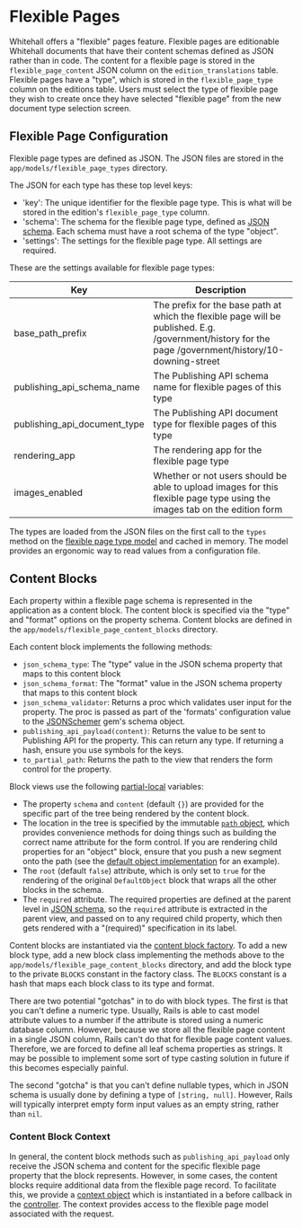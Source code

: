 # Flexible Pages

Whitehall offers a "flexible" pages feature. Flexible pages are editionable Whitehall documents that have their content schemas defined as JSON rather than in code. The content for a flexible page is stored in the `flexible_page_content` JSON column on the `edition_translations` table. Flexible pages have a "type", which is stored in the `flexible_page_type` column on the editions table. Users must select the type of flexible page they wish to create once they have selected "flexible page" from the new document type selection screen.

## Flexible Page Configuration

Flexible page types are defined as JSON. The JSON files are stored in the `app/models/flexible_page_types` directory.

The JSON for each type has these top level keys:

- 'key': The unique identifier for the flexible page type. This is what will be stored in the edition's `flexible_page_type` column.
- 'schema': The schema for the flexible page type, defined as [JSON schema](https://json-schema.org/docs). Each schema must have a root schema of the type "object".
- 'settings': The settings for the flexible page type. All settings are required.

These are the settings available for flexible page types:

| Key                          | Description                                                                                                                                            |
|------------------------------|--------------------------------------------------------------------------------------------------------------------------------------------------------|
| base_path_prefix             | The prefix for the base path at which the flexible page will be published. E.g. /government/history for the page /government/history/10-downing-street | 
| publishing_api_schema_name   | The Publishing API schema name for flexible pages of this type                                                                                         |
| publishing_api_document_type | The Publishing API document type for flexible pages of this type                                                                                       |
| rendering_app                | The rendering app for the flexible page type                                                                                                           |
| images_enabled               | Whether or not users should be able to upload images for this flexible page type using the images tab on the edition form                              |

The types are loaded from the JSON files on the first call to the `types` method on the [flexible page type model](../app/models/flexible_page_type.rb) and cached in memory. The model provides an ergonomic way to read values from a configuration file.

## Content Blocks

Each property within a flexible page schema is represented in the application as a content block. The content block is specified via the "type" and "format" options on the property schema. Content blocks are defined in the `app/models/flexible_page_content_blocks` directory.

Each content block implements the following methods:

- `json_schema_type`: The "type" value in the JSON schema property that maps to this content block
- `json_schema_format`: The "format" value in the JSON schema property that maps to this content block
- `json_schema_validator`: Returns a proc which validates user input for the property. The proc is passed as part of the 'formats' configuration value to the [JSONSchemer](https://github.com/davishmcclurg/json_schemer) gem's schema object.
- `publishing_api_payload(content)`: Returns the value to be sent to Publishing API for the property. This can return any type. If returning a hash, ensure you use symbols for the keys.
- `to_partial_path`: Returns the path to the view that renders the form control for the property. 

Block views use the following [partial-local](https://guides.rubyonrails.org/action_view_overview.html#passing-data-to-partials-with-locals-option) variables: 
- The property `schema` and `content` (default `{}`) are provided for the specific part of the tree being rendered by the content block. 
- The location in the tree is specified by the immutable [`path` object](../app/models/flexible_page_content_blocks/path.rb), which provides convenience methods for doing things such as building the correct name attribute for the form control. If you are rendering child properties for an "object" block, ensure that you push a new segment onto the path (see the [default object implementation](../app/models/flexible_page_content_blocks/default_object.rb) for an example). 
- The `root` (default `false`) attribute, which is only set to `true` for the rendering of the original `DefaultObject` block that wraps all the other blocks in the schema. 
- The `required` attribute. The required properties are defined at the parent level in [JSON schema](https://json-schema.org/docs), so the `required` attribute is extracted in the parent view, and passed on to any required child property, which then gets rendered with a "(required)" specification in its label.

Content blocks are instantiated via the [content block factory](../app/models/flexible_page_content_blocks/factory.rb). To add a new block type, add a new block class implementing the methods above to the `app/models/flexible_page_content_blocks` directory, and add the block type to the private `BLOCKS` constant in the factory class. The `BLOCKS` constant is a hash that maps each block class to its type and format.

There are two potential "gotchas" in to do with block types. The first is that you can't define a numeric type. Usually, Rails is able to cast model attribute values to a number if the attribute is stored using a numeric database column. However, because we store all the flexible page content in a single JSON column, Rails can't do that for flexible page content values. Therefore, we are forced to define all leaf schema properties as strings. It may be possible to implement some sort of type casting solution in future if this becomes especially painful.

The second "gotcha" is that you can't define nullable types, which in JSON schema is usually done by defining a type of `[string, null]`. However, Rails will typically interpret empty form input values as an empty string, rather than `nil`.

### Content Block Context

In general, the content block methods such as `publishing_api_payload` only receive the JSON schema and content for the specific flexible page property that the block represents. However, in some cases, the content blocks require additional data from the flexible page record. To facilitate this, we provide a [context object](../app/models/flexible_page_content_blocks/context.rb) which is instantiated in a before callback in the [controller](../app/controllers/admin/flexible_pages_controller.rb). The context provides access to the flexible page model associated with the request.
